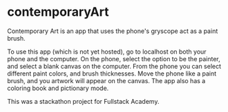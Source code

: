 # contemporaryArt

Contemporary Art is an app that uses the phone's gryscope act as a paint brush.

To use this app (which is not yet hosted), go to localhost on both your phone and the computer. On the phone, select the option to be the painter, and select a blank canvas on the computer. From the phone you can select different paint colors, and brush thicknesses. Move the phone like a paint brush, and you artwork will appear on the canvas.
The app also has a coloring book and pictionary mode.

This was a stackathon project for Fullstack Academy.
